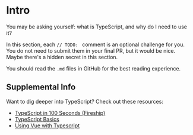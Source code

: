 # Intro

You may be asking yourself: what is TypeScript, and why do I need to use it?

In this section, each `// TODO: ` comment is an optional challenge for you. You do not need to submit them in your final PR, but it would be nice. Maybe there's a hidden secret in this section.

You should read the `.md` files in GitHub for the best reading experience.

## Supplemental Info

Want to dig deeper into TypeScript? Check out these resources:

- [TypeScript in 100 Seconds (Fireship)](https://www.youtube.com/watch?v=zQnBQ4tB3ZA)
- [TypeScript Basics](https://www.typescriptlang.org/docs/handbook/2/basic-types.html)
- [Using Vue with Typescript](https://vuejs.org/guide/typescript/composition-api.html)
